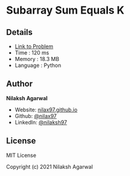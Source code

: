# Subarray Sum Equals K


## Details

* [Link to Problem](https://leetcode.com/problems/subarray-sum-equals-k/)
* Time : 120 ms
* Memory : 18.3 MB
* Language : Python

## Author

**Nilaksh Agarwal**

* Website: [nilax97.github.io](https://nilax97.github.io/)
* Github: [@nilax97](https://github.com/nilax97)
* LinkedIn: [@nilaksh97](https://linkedin.com/in/nilaksh97)

## License

MIT License

Copyright (c) 2021 Nilaksh Agarwal
